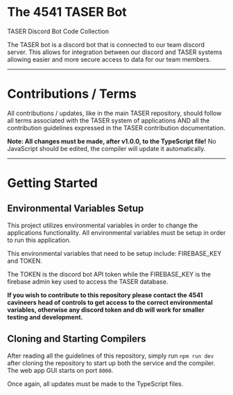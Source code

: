 # The 4541 TASER Bot
TASER Discord Bot Code Collection

The TASER bot is a discord bot that is connected to our team discord server. This allows for integration between our discord and TASER systems allowing easier and more secure access to data for our team members.

****

# Contributions / Terms

All contributions / updates, like in the main TASER repository, should follow all terms associated with the TASER system of applications AND all the contribution guidelines expressed in the TASER contribution documentation.

**Note: All changes must be made, after v1.0.0, to the TypeScript file!** No JavaScript should be edited, the compiler will update it automatically.

****

# Getting Started

## Environmental Variables Setup

This project utilizes environmental variables in order to change the applications functionality. All environmental variables must be setup in order to run this application.

This environmental variables that need to be setup include: FIREBASE_KEY and TOKEN.

The TOKEN is the discord bot API token while the FIREBASE_KEY is the firebase admin key used to access the TASER database.

**If you wish to contribute to this repository please contact the 4541 cavineers head of controls to get access to the correct environmental variables, otherwise any discord token and db will work for smaller testing and development.**

## Cloning and Starting Compilers

After reading all the guidelines of this repository, simply run `npm run dev` after cloning the repository to start up both the service and the compiler. The web app GUI starts on port `8000`.

Once again, all updates must be made to the TypeScript files.
